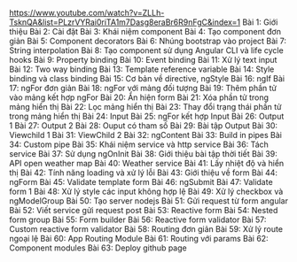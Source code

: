 https://www.youtube.com/watch?v=ZLLh-TsknQA&list=PLzrVYRai0riTA1m7Dasg8eraBr6R9nFgC&index=1
Bài 1: Giới thiệu
Bài 2: Cài đặt
Bài 3: Khái niệm component
Bài 4: Tạo component đơn giản
Bài 5: Component decorators
Bài 6: Nhúng bootstrap vào project
Bài 7: String interpolation
Bài 8: Tạo component sử dụng Angular CLI và life cycle hooks
Bài 9: Property binding
Bài 10: Event binding
Bài 11: Xử lý text input
Bài 12: Two way binding
Bài 13: Template reference variable
Bài 14: Style binding và class binding
Bài 15: Cơ bản về directive, ngStyle
Bài 16: ngIf
Bài 17: ngFor đơn giản
Bài 18: ngFor với mảng đối tượng
Bài 19: Thêm phần tử vào mảng kết hợp ngFor
Bài 20: Ẩn hiện form
Bài 21: Xóa phần tử trong mảng hiển thị
Bài 22: Lọc mảng hiển thị
Bài 23: Thay đổi trạng thái phần tử trong mảng hiển thị
Bài 24: Input
Bài 25: ngFor kết hợp Input
Bài 26: Output 1
Bài 27: Output 2
Bài 28: Ouput có tham số
Bài 29: Bài tập Output
Bài 30: Viewchild 1
Bài 31: ViewChild 2
Bài 32: ngContent
Bài 33: Build in pipes
Bài 34: Custom pipe
Bài 35: Khái niệm service và http service
Bài 36: Tách service
Bài 37: Sử dụng ngOnInit
Bài 38: Giới thiệu bài tập thời tiết
Bài 39: API open weather map
Bài 40: Weather service
Bài 41: Lấy nhiệt độ và hiển thị
Bài 42: Tính năng loading và xử lý lỗi
Bài 43: Giới thiệu về form
Bài 44: ngForm
Bài 45: Validate template form
Bài 46: ngSubmit
Bài 47: Validate form 1
Bài 48: Xử lý style các input không hợp lệ
Bài 49: Xử lý checkbox và ngModelGroup
Bài 50: Tạo server nodejs
Bài 51: Gửi request từ form angular
Bài 52: Viết service gửi request post
Bài 53: Reactive form
Bài 54: Nested form group
Bài 55: Form builder
Bài 56: Reactive form validator
Bài 57: Custom reactive form validator
Bài 58: Routing đơn giản
Bài 59: Xử lý route ngoại lệ
Bài 60: App Routing Module
Bài 61: Routing với params
Bài 62: Component modules
Bài 63: Deploy github page
